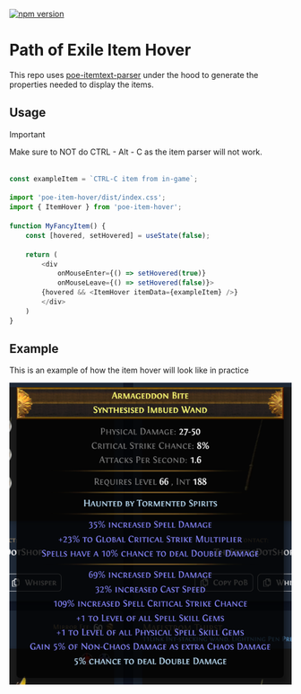 
[![npm version](https://badge.fury.io/js/poe-item-hover.svg)](https://badge.fury.io/js/poe-item-hover)

# Path of Exile Item Hover

This repo uses [poe-itemtext-parser](https://github.com/klayveR/poe-itemtext-parser) under the hood to generate the properties needed to display the items.

## Usage

> [!IMPORTANT]
> Make sure to NOT do CTRL - Alt - C as the item parser will not work.

```ts

const exampleItem = `CTRL-C item from in-game`;

import 'poe-item-hover/dist/index.css';
import { ItemHover } from 'poe-item-hover';

function MyFancyItem() {
    const [hovered, setHovered] = useState(false);

    return (
        <div 
            onMouseEnter={() => setHovered(true)}
            onMouseLeave={() => setHovered(false)}>
        {hovered && <ItemHover itemData={exampleItem} />}
        </div>
    )
}
```

## Example

This is an example of how the item hover will look like in practice

![Item hover in action](docs/example.png)


